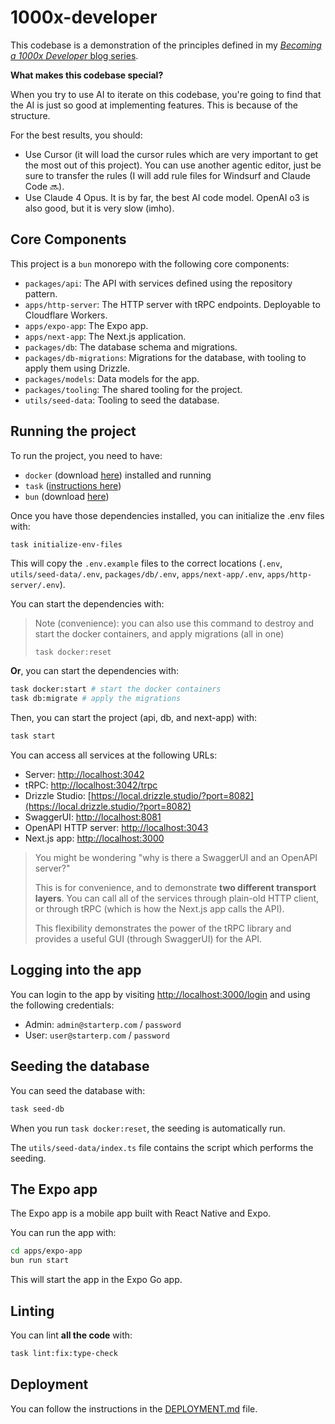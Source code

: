 # 1000x-developer

This codebase is a demonstration of the principles defined in my [*Becoming a 1000x Developer* blog
series](https://www.abeahmed.com/blog/becoming-a-1000x-developer).

**What makes this codebase special?**

When you try to use AI to iterate on this codebase, you're going to find that the AI
is just so good at implementing features. This is because of the structure.

For the best results, you should:

- Use Cursor (it will load the cursor rules which are very important to get the most out of this project). You can use another agentic editor, just be sure to transfer the rules (I will add rule files for Windsurf and Claude Code 🔜).
- Use Claude 4 Opus. It is by far, the best AI code model. OpenAI o3 is also good, but it is very slow (imho).

## Core Components

This project is a `bun` monorepo with the following core components:

- `packages/api`: The API with services defined using the repository pattern.
- `apps/http-server`: The HTTP server with tRPC endpoints. Deployable to Cloudflare Workers.
- `apps/expo-app`: The Expo app.
- `apps/next-app`: The Next.js application.
- `packages/db`: The database schema and migrations.
- `packages/db-migrations`: Migrations for the database, with tooling to apply them using Drizzle.
- `packages/models`: Data models for the app.
- `packages/tooling`: The shared tooling for the project.
- `utils/seed-data`: Tooling to seed the database.

## Running the project

To run the project, you need to have:

- `docker` (download <a href="https://www.docker.com/products/docker-desktop/" target="_blank" rel="noopener noreferrer">here</a>) installed and running
- `task` (<a href="https://taskfile.dev/installation/" target="_blank" rel="noopener noreferrer">instructions here</a>)
- `bun` (download <a href="https://bun.sh/docs/installation" target="_blank" rel="noopener noreferrer">here</a>)

Once you have those dependencies installed, you can initialize the .env files with:

```bash
task initialize-env-files
```

This will copy the `.env.example` files to the correct locations (`.env`, `utils/seed-data/.env`, `packages/db/.env`, `apps/next-app/.env`, `apps/http-server/.env`).

You can start the dependencies with:

> Note (convenience): you can also use this command to destroy and start the docker containers, and apply migrations (all in one)
>
> ```
> task docker:reset
> ```

**Or**, you can start the dependencies with:

```bash
task docker:start # start the docker containers
task db:migrate # apply the migrations
```

Then, you can start the project (api, db, and next-app) with:

```bash
task start
```

You can access all services at the following URLs:

- Server: [http://localhost:3042](http://localhost:3042/health)
- tRPC: [http://localhost:3042/trpc](http://localhost:3042/trpc/hello)
- Drizzle Studio: [https://local.drizzle.studio/?port=8082](https://local.drizzle.studio/?port=8082)
- SwaggerUI: [http://localhost:8081](http://localhost:8081)
- OpenAPI HTTP server: [http://localhost:3043](http://localhost:3043/hello)
- Next.js app: [http://localhost:3000](http://localhost:3000)

> You might be wondering "why is there a SwaggerUI and an OpenAPI server?"
> 
> This is for convenience, and to demonstrate **two different transport layers**.
> You can call all of the services through plain-old HTTP client, or through tRPC (which
> is how the Next.js app calls the API).
>
> This flexibility demonstrates the power of the tRPC library and provides a useful GUI (through
> SwaggerUI) for the API.

## Logging into the app

You can login to the app by visiting [http://localhost:3000/login](http://localhost:3000/login) and using the following credentials:

- Admin: `admin@starterp.com` / `password`
- User: `user@starterp.com` / `password`

## Seeding the database

You can seed the database with:

```bash
task seed-db
```

When you run `task docker:reset`, the seeding is automatically run.

The `utils/seed-data/index.ts` file contains the script which performs the seeding.

## The Expo app

The Expo app is a mobile app built with React Native and Expo.

You can run the app with:

```bash
cd apps/expo-app
bun run start
```

This will start the app in the Expo Go app.

## Linting

You can lint **all the code** with:

```bash
task lint:fix:type-check
```

## Deployment

You can follow the instructions in the [DEPLOYMENT.md](./DEPLOYMENT.md) file.